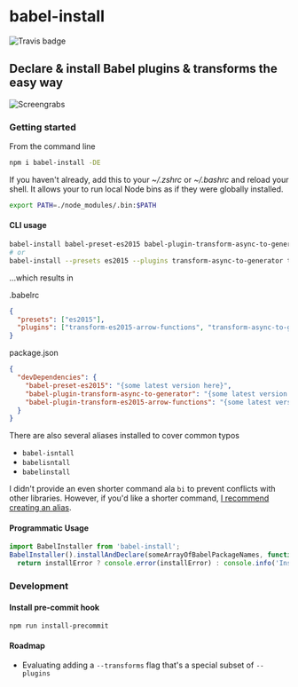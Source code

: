 # babel-install

![Travis badge](https://travis-ci.org/jameswomack/babel-install.svg?branch=master)


## Declare &amp; install Babel plugins &amp; transforms the easy way

![Screengrabs](http://i.imgur.com/Fe0vzkd.gif)

### Getting started
From the command line
```sh
npm i babel-install -DE
```

If you haven't already, add this to your *~/.zshrc* or *~/.bashrc* and reload your shell. It allows your to run local Node bins as if they were globally installed.
```sh
export PATH=./node_modules/.bin:$PATH
```

#### CLI usage
```sh
babel-install babel-preset-es2015 babel-plugin-transform-async-to-generator babel-plugin-transform-es2015-arrow-functions
# or
babel-install --presets es2015 --plugins transform-async-to-generator transform-es2015-arrow-functions
```

...which results in

.babelrc
```json
{
  "presets": ["es2015"],
  "plugins": ["transform-es2015-arrow-functions", "transform-async-to-generator"]
}
```

package.json
```json
{
  "devDependencies": {
    "babel-preset-es2015": "{some latest version here}",
    "babel-plugin-transform-async-to-generator": "{some latest version here}",
    "babel-plugin-transform-es2015-arrow-functions": "{some latest version here}",
  }
}
```

There are also several aliases installed to cover common typos
* `babel-isntall`
* `babelisntall`
* `babelinstall`

I didn't provide an even shorter command ala `bi` to prevent conflicts with other libraries. However, if you'd like a shorter command, [I recommend creating an alias](https://github.com/robbyrussell/oh-my-zsh/blob/master/plugins/common-aliases/common-aliases.plugin.zsh).

#### Programmatic Usage
```js
import BabelInstaller from 'babel-install';
BabelInstaller().installAndDeclare(someArrayOfBabelPackageNames, function (installError) {
  return installError ? console.error(installError) : console.info('Install succeeded');
```

### Development

#### Install pre-commit hook
```
npm run install-precommit
```

#### Roadmap
* Evaluating adding a `--transforms` flag that's a special subset of `--plugins`
